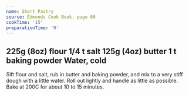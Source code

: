 ```yaml
---
name: Short Pastry
source: Edmonds Cook Book, page 60
cookTime: '15'
preparationTime: '0'
---
```

225g (8oz) flour
1/4 t salt
125g (4oz) butter
1 t baking powder
Water, cold
---
Sift flour and salt, rub in butter and baking powder, and mix to a very stiff dough with a little water.  Roll out lightly and handle as little as possible.  Bake at 200C for about 10 to 15 minutes.

